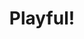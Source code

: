 ---
pid: LLG117
title: Playful!
location_transcription: Dilworth Park/Center of City Hall
zipcode: '19130'
outside_phl: 
neighborhood: Art Museum,Francisville
age: '16'
age_range: 13-19
instagram: 
image_file_name: LLG_117.jpg
proposal_transcription: |-
  - BIG GAMES THAT ARE ABLE TO BE PLAYED!
  - CHESS, CHECKERS, MONOPOLY, AND THINGS
  - I THINK ITS IMPORTANT TO ENCOURAGE THE PLAYFUL SIDE TO COME OUT IN EVERYONE OF ALL AGES & COMMUNTIES
topic: Neighborhoods,Pop Culture,Uplifting
topic_summary: 0, 0, 0
type: Event,Interactive,Park,Playground
keywords_other: play, games, boardgames, chess, checkers, monopoly, communities
credit: Kate Kearns
image_labels: 
twitter: KATE_KEARNZ
facebook: 
permalink: "/monuments/llg117/"
layout: item-page
---